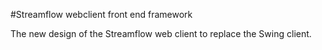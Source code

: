 #Streamflow webclient front end framework

The new design of the Streamflow web client to replace the Swing client.
